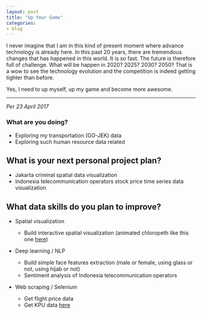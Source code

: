 ```yaml
---
layout: post
title: "Up Your Game"
categories:
- blog
---
```


I never imagine that I am in this kind of present moment where advance technology is already here. In this past 20 years, there are tremendous changes that has happened in this world. It is so fast. The future is therefore full of challenge. What will be happen in 2020? 2025? 2030? 2050? That is a wow to see the technology evolution and the competition is indeed getting tighter than before.

Yes, I need to up myself, up my game and become more awesome.

---

*Per 23 April 2017*

### What are you doing?

* Exploring my transportation (GO-JEK) data
* Exploring such human resource data related

## What is your next personal project plan?

* Jakarta criminal spatial data visualization
* Indonesia telecommunication operators stock price time series data visualization

## What data skills do you plan to improve?

* Spatial visualization
	- Build interactive spatial visualization (animated chloropeth like this one [here](http://rmaps.github.io/blog/posts/animated-choropleths/))
* Deep learning / NLP
	- Build simple face features extraction (male or female, using glass or not, using hijab or not)
	- Sentiment analysis of Indonesia telecommunication operators

* Web scraping / Selenium
	- Get flight price data
	- Get KPU data [here](https://data.kpu.go.id/ss8.php)




